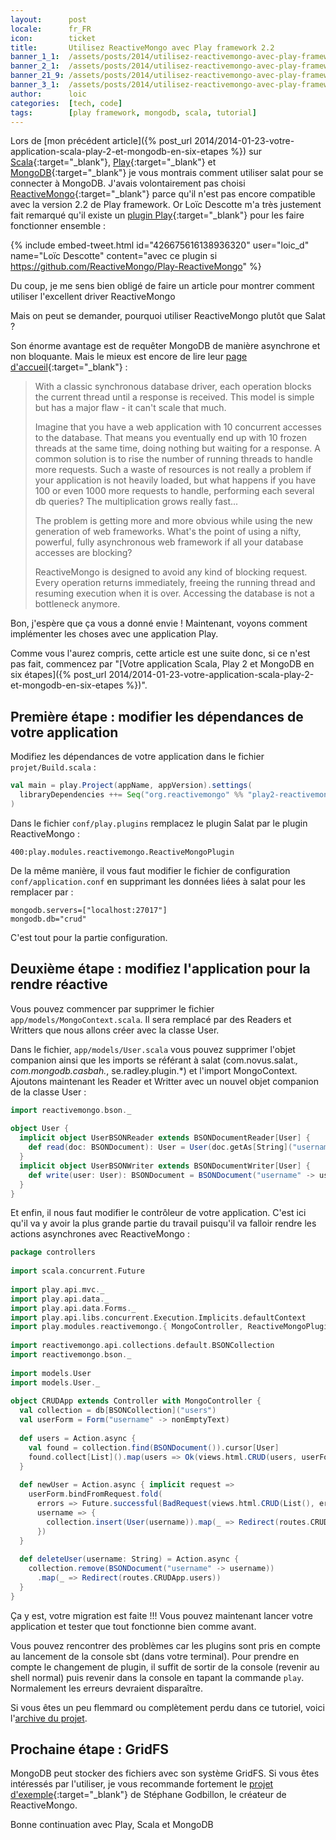 ```yaml
---
layout:      post
locale:      fr_FR
icon:        ticket
title:       Utilisez ReactiveMongo avec Play framework 2.2
banner_1_1:  /assets/posts/2014/utilisez-reactivemongo-avec-play-framework-2-2/banner_1_1.jpg
banner_2_1:  /assets/posts/2014/utilisez-reactivemongo-avec-play-framework-2-2/banner_2_1.jpg
banner_21_9: /assets/posts/2014/utilisez-reactivemongo-avec-play-framework-2-2/banner_21_9.jpg
banner_3_1:  /assets/posts/2014/utilisez-reactivemongo-avec-play-framework-2-2/banner_3_1.jpg
author:      loic
categories:  [tech, code]
tags:        [play framework, mongodb, scala, tutorial]
---
```


Lors de [mon précédent article]({% post_url 2014/2014-01-23-votre-application-scala-play-2-et-mongodb-en-six-etapes %}) sur [Scala](https://www.scala-lang.org){:target="_blank"},
[Play](https://www.playframework.com){:target="_blank"} et [MongoDB](https://www.mongodb.com){:target="_blank"} je vous montrais comment utiliser salat pour se connecter à MongoDB.
J'avais volontairement pas choisi [ReactiveMongo](http://reactivemongo.org){:target="_blank"} parce qu'il n'est pas encore compatible avec la version 2.2 de Play framework.
Or Loïc Descotte m'a très justement fait remarqué qu'il existe un [plugin Play](https://github.com/ReactiveMongo/Play-ReactiveMongo){:target="_blank"} pour les faire fonctionner ensemble :

{% include embed-tweet.html id="426675616138936320" user="loic_d" name="Loïc Descotte" content="avec ce plugin si https://github.com/ReactiveMongo/Play-ReactiveMongo" %}

Du coup, je me sens bien obligé de faire un article pour montrer comment utiliser l'excellent driver ReactiveMongo <i class="emoji wink"></i>

Mais on peut se demander, pourquoi utiliser ReactiveMongo plutôt que Salat ?

Son énorme avantage est de requêter MongoDB de manière asynchrone et non bloquante. Mais le mieux est encore de lire leur [page d'accueil](http://reactivemongo.org/){:target="_blank"} :

> With a classic synchronous database driver, each operation blocks the current thread until a response is received.
> This model is simple but has a major flaw - it can't scale that much.
>
> Imagine that you have a web application with 10 concurrent accesses to the database. That means you eventually end up with 10 frozen threads at the same time,
> doing nothing but waiting for a response. A common solution is to rise the number of running threads to handle more requests.
> Such a waste of resources is not really a problem if your application is not heavily loaded, but what happens if you have 100 or even 1000 more requests to handle,
> performing each several db queries? The multiplication grows really fast...
>
> The problem is getting more and more obvious while using the new generation of web frameworks.
> What's the point of using a nifty, powerful, fully asynchronous web framework if all your database accesses are blocking?
>
> ReactiveMongo is designed to avoid any kind of blocking request. Every operation returns immediately, freeing the running thread and resuming execution when it is over.
> Accessing the database is not a bottleneck anymore.

Bon, j'espère que ça vous a donné envie ! Maintenant, voyons comment implémenter les choses avec une application Play.

Comme vous l'aurez compris, cette article est une suite donc, si ce n'est pas fait, commencez par
"[Votre application Scala, Play 2 et MongoDB en six étapes]({% post_url 2014/2014-01-23-votre-application-scala-play-2-et-mongodb-en-six-etapes %})".

## Première étape : modifier les dépendances de votre application

Modifiez les dépendances de votre application dans le fichier `projet/Build.scala` :

```scala
val main = play.Project(appName, appVersion).settings(
  libraryDependencies ++= Seq("org.reactivemongo" %% "play2-reactivemongo" % "0.10.2")
)
```

Dans le fichier `conf/play.plugins` remplacez le plugin Salat par le plugin ReactiveMongo :

```hocon
400:play.modules.reactivemongo.ReactiveMongoPlugin
```

De la même manière, il vous faut modifier le fichier de configuration `conf/application.conf` en supprimant les données liées à salat pour les remplacer par :

```hocon
mongodb.servers=["localhost:27017"]
mongodb.db="crud"
```

C'est tout pour la partie configuration.

## Deuxième étape : modifiez l'application pour la rendre réactive

Vous pouvez commencer par supprimer le fichier `app/models/MongoContext.scala`. Il sera remplacé par des Readers et Writters que nous allons créer avec la classe User.

Dans le fichier, `app/models/User.scala` vous pouvez supprimer l'objet companion ainsi que les imports se référant à salat
(com.novus.salat.*, com.mongodb.casbah.*, se.radley.plugin.*) et l'import MongoContext.
Ajoutons maintenant les Reader et Writter avec un nouvel objet companion de la classe User :

```scala
import reactivemongo.bson._
 
object User {
  implicit object UserBSONReader extends BSONDocumentReader[User] {
    def read(doc: BSONDocument): User = User(doc.getAs[String]("username").get)
  }
  implicit object UserBSONWriter extends BSONDocumentWriter[User] {
    def write(user: User): BSONDocument = BSONDocument("username" -> user.username)
  }
}
```

Et enfin, il nous faut modifier le contrôleur de votre application.
C'est ici qu'il va y avoir la plus grande partie du travail puisqu'il va falloir rendre les actions asynchrones avec ReactiveMongo :

```scala
package controllers
 
import scala.concurrent.Future
 
import play.api.mvc._
import play.api.data._
import play.api.data.Forms._
import play.api.libs.concurrent.Execution.Implicits.defaultContext
import play.modules.reactivemongo.{ MongoController, ReactiveMongoPlugin }
 
import reactivemongo.api.collections.default.BSONCollection
import reactivemongo.bson._
 
import models.User
import models.User._
 
object CRUDApp extends Controller with MongoController {
  val collection = db[BSONCollection]("users")
  val userForm = Form("username" -> nonEmptyText)
 
  def users = Action.async {
    val found = collection.find(BSONDocument()).cursor[User]
    found.collect[List]().map(users => Ok(views.html.CRUD(users, userForm)))
  }
 
  def newUser = Action.async { implicit request =>
    userForm.bindFromRequest.fold(
      errors => Future.successful(BadRequest(views.html.CRUD(List(), errors))),
      username => {
        collection.insert(User(username)).map(_ => Redirect(routes.CRUDApp.users))
      })
  }
 
  def deleteUser(username: String) = Action.async {
    collection.remove(BSONDocument("username" -> username))
      .map(_ => Redirect(routes.CRUDApp.users))
  }
}
```

Ça y est, votre migration est faite !!! Vous pouvez maintenant lancer votre application et tester que tout fonctionne bien comme avant.

Vous pouvez rencontrer des problèmes car les plugins sont pris en compte au lancement de la console sbt (dans votre terminal).
Pour prendre en compte le changement de plugin, il suffit de sortir de la console (revenir au shell normal) puis revenir dans la console en tapant la commande `play`.
Normalement les erreurs devraient disparaître.

Si vous êtes un peu flemmard ou complètement perdu dans ce tutoriel, voici l'[archive du projet](/assets/posts/2014/utilisez-reactivemongo-avec-play-framework-2-2/playScalaMongoSample_with_ReactiveMongo.rar).

## Prochaine étape : GridFS

MongoDB peut stocker des fichiers avec son système GridFS. Si vous êtes intéressés par l'utiliser,
je vous recommande fortement le [projet d'exemple](https://github.com/sgodbillon/reactivemongo-demo-app){:target="_blank"} de Stéphane Godbillon, le créateur de ReactiveMongo.

Bonne continuation avec Play, Scala et MongoDB <i class="emoji wink"></i>
